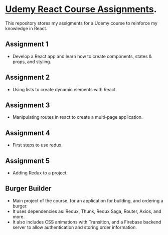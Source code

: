 # [Udemy React Course Assignments](https://www.udemy.com/react-the-complete-guide-incl-redux/learn/v4/overview).

This repository stores my assigments for a Udemy course to reinforce my knowledge in React.

## Assignment 1

- Develop a React app and learn how to create components, states & props, and styling.

## Assignment 2

- Using lists to create dynamic elements with React.

## Assignment 3

- Manipulating routes in react to create a multi-page application.

## Assignment 4

- First steps to use redux.

## Assignment 5

- Adding Redux to a project.

## Burger Builder

- Main project of the course, for an application for building, and ordering a burger.
- It uses dependencies as: Redux, Thunk, Redux Saga, Router, Axios, and more.
- It also includes CSS animations with Transition, and a Firebase backend server to allow authentication and storing order information.